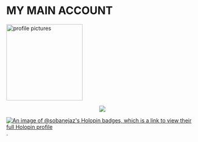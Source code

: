 <h1>MY MAIN ACCOUNT</h1>
<a href="https://github.com/SOBANEJAZ" {:target="_blank" rel="noopener"}>
  <img src="D:\programming\web development\github profile\jiraiya.png" alt="profile pictures" width="200"/>
</a>


 <p align="center">
  <img src="https://capsule-render.vercel.app/api?type=waving&color=gradient&text=Hi%20Soban%20Here%20🤍&fontSize=30&height=120&width=100%&section=header"/>
</p></a>

[![An image of @sobanejaz's Holopin badges, which is a link to view their full Holopin profile](https://holopin.me/sobanejaz)](https://holopin.io/@sobanejaz)
.
